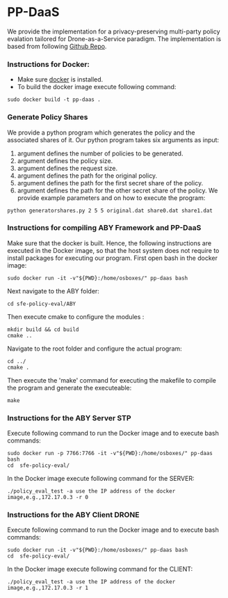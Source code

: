 # PP-DaaS
We provide the implementation for a privacy-preserving multi-party policy evalation tailored for Drone-as-a-Service paradigm.
The implementation is based from following [Github Repo](https://github.com/I-Stork/sfe-policy-eval).

### Instructions for Docker:
- Make sure [docker](https://docs.docker.com/engine/install/) is installed.
- To build the docker image execute following command:
```
sudo docker build -t pp-daas .                                                                              
```
### Generate Policy Shares
We provide a python program which generates the policy and the associated shares of it.
Our python program takes six arguments as input:
1. argument defines the number of policies to be generated.
2. argument defines the policy size.
3. argument defines the request size.
4. argument defines the path for the original policy.
5. argument defines the path for the first secret share of the policy.
6. argument defines the path for the other secret share of the policy.
We provide example parameters and on how to execute the program:
```
python generatorshares.py 2 5 5 original.dat share0.dat share1.dat
```
### Instructions for compiling ABY Framework and PP-DaaS
Make sure that the docker is built. Hence, the following instructions are executed in the Docker image, so that the host system does not require to install packages for executing our program.
First open bash in the docker image:
```
sudo docker run -it -v"${PWD}:/home/osboxes/" pp-daas bash
```
Next navigate to the ABY folder:
```
cd sfe-policy-eval/ABY
```
Then execute cmake to configure the modules :
```
mkdir build && cd build
cmake ..
```
Navigate to the root folder and configure the actual program:
```
cd ../
cmake .
```
Then execute the 'make' command for executing the makefile to compile the program and generate the executeable:
```
make
```
### Instructions for the ABY Server STP
Execute following command to run the Docker image and to execute bash commands:
```
sudo docker run -p 7766:7766 -it -v"${PWD}:/home/osboxes/" pp-daas bash
cd  sfe-policy-eval/
```

In the Docker image execute following command for the SERVER:
```
./policy_eval_test -a use the IP address of the docker image,e.g.,172.17.0.3 -r 0
```
### Instructions for the ABY Client DRONE

Execute following command to run the Docker image and to execute bash commands:
```
sudo docker run -it -v"${PWD}:/home/osboxes/" pp-daas bash
cd  sfe-policy-eval/
```

In the Docker image execute following command for the CLIENT:
```
./policy_eval_test -a use the IP address of the docker image,e.g.,172.17.0.3 -r 1
```

 
